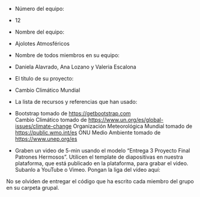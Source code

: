 - Número del equipo:
- 12
- Nombre del equipo:
- Ajolotes Atmosféricos
- Nombre de todos miembros en su equipo:
- Daniela Alavrado, Ana Lozano y Valeria Escalona
- El título de su proyecto:
- Cambio Climático Mundial
- La lista de recursos y referencias que han usado:
- Bootstrap tomado de https://getbootstrap.com  
  Cambio Climático tomado de https://www.un.org/es/global-issues/climate-change
  Organización Meteorológica Mundial tomado de https://public.wmo.int/es
  ONU Medio Ambiente tomado de https://www.unep.org/es 

- Graben un video de 5-min usando el modelo “Entrega 3 Proyecto Final Patrones Hermosos”. Utilicen el template de diapositivas en nuestra plataforma, que está publicado en la plataforma, para grabar el video. Subanlo a YouTube o Vimeo. Pongan la liga del vídeo aquí: 

No se olviden de entregar el código que ha escrito cada miembro del grupo en su carpeta grupal.
